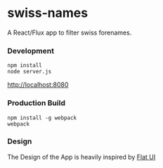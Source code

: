 swiss-names
===========

A React/Flux app to filter swiss forenames.

### Development

    npm install
    node server.js

[http://localhost:8080](http://localhost:8080)

### Production Build

    npm install -g webpack
    webpack


### Design

The Design of the App is heavily inspired by [Flat UI](http://designmodo.github.io/Flat-UI/)
